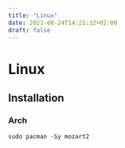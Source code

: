 ```yaml
---
title: "Linux"
date: 2021-08-24T14:21:32+02:00
draft: false
---
```


# Linux
## Installation
### Arch
```shell
sudo pacman -Sy mozart2
```
